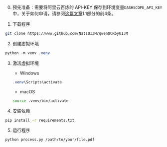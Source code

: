 0. 预先准备：需要将阿里云百炼的 API-KEY 保存到环境变量`DASHSCOPE_API_KEY`中，关于如何申请，请参阅[这篇文章](https://github.com/NatsUIJM/autoContents/blob/main/docs/如何申请云服务账户.md)1.1部分的前4条。

1. 下载程序

```bash
git clone https://www.github.com/NatsUIJM/qwenOCRbyUIJM
```

2. 创建虚拟环境

```powershell
python -m venv .venv
```

3. 激活虚拟环境
    - Windows

    ```powershell
    .venv\Scripts\activate
    ```

    - macOS

    ```bash
    source .venv/bin/activate
    ```

4. 安装依赖

```bash
pip install -r requirements.txt
```

5. 运行程序

```bash
python process.py /path/to/your/file.pdf
```